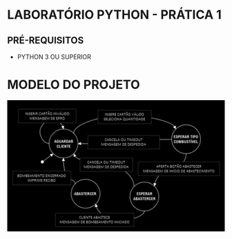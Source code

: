 # LABORATÓRIO PYTHON - PRÁTICA 1

## PRÉ-REQUISITOS
* PYTHON 3 OU SUPERIOR

# MODELO DO PROJETO
<img src="/app_resources/modelo_projeto.png"/>
